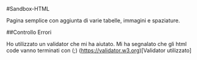 #Sandbox-HTML

Pagina semplice con aggiunta di varie tabelle, immagini e spaziature.

##Controllo Errori

Ho utilizzato un validator che mi ha aiutato. Mi ha segnalato che gli html code vanno terminati con (;) (https://validator.w3.org)[Validator utilizzato]
